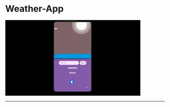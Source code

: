 # Weather-App


![glimpse](https://github.com/mayuriwasu1/Weather-App/blob/main/public/weather.gif)

---
